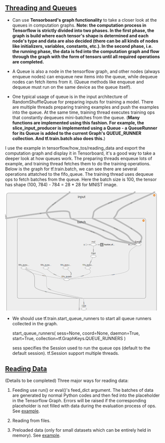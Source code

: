 ## [Threading and Queues](https://www.tensorflow.org/programmers_guide/threading_and_queues)

- Can use **Tensorboard's graph functionality** to take a closer look at the queues in computation graphs. **Note: the computation process in Tensorflow is strictly divided into two phases. In the first phase, the graph is build where each tensor's shape is determined and each node's type and data are also decided (there can be all kinds of nodes like initializers, variables, constants, etc.). In the second phase, i.e. the running phase, the data is fed into the computation graph and flow through the graph with the form of tensors until all required operations are completed.**

- A Queue is also a node in the tensorflow graph, and other nodes (always enqueue nodes) can enqueue new items into the queue, while dequeue nodes can fetch items from it. (Queue methods like enqueue and dequeue must run on the same device as the queue itself).

- One typical usage of queue is in the input architecture of RandomShuffleQueue for preparing inputs for training a model. There are multiple threads preparing training examples and push the examples into the queue. At the same time, training thread executes training ops that constantly dequeues mini-batches from the queue. (**Many functions are implemented using this fashion. For example, the slice\_input\_producer is implemented using a Queue - a QueueRunner for its Queue is added to the current Graph's QUEUE\_RUNNER collection. And tf.train.batch also does this.**)


I use the example in tensorflow/how\_tos/reading\_data and export the computation graph and display it in Tensorboard, it's a good way to take a deeper look at how queues work. The preparing threads enqueue lots of example, and training thread fetches them to do the training operations. Below is the graph for tf.train.batch, we can see there are several operations attatched to the fifo\_queue. The training thread uses dequeue ops to fetch batches from the queue. Here the batch size is 100, the tensor has shape (100, 784) - 784 = 28 \* 28 for MNIST image.  

![](https://github.com/woodfrog/tf_notes/blob/master/reading_data/tf_train_batch.png?raw=true)


- We should use tf.train.start\_queue\_runners to start all queue runners collected in the graph.

	
	start_queue_runners(
	    sess=None,
	    coord=None,
	    daemon=True,
	    start=True,
	    collection=tf.GraphKeys.QUEUE_RUNNERS
	)	

	sess specifies the Session used to run the queue ops (default to the default session). tf.Session support multiple threads.



## [Reading Data](https://www.tensorflow.org/programmers_guide/reading_data#preloaded_data)
(Details to be completed)
Three major ways for reading data:

1. Feeding use run() or eval()'s feed\_dict argument. The batches of data are generated by normal Python codes and then fed into the placeholder in the Tensorflow Graph. Errors will be raised if the corresponding placeholder is not filled with data during the evaluation process of ops. See [example](https://github.com/tensorflow/tensorflow/blob/r1.2/tensorflow/examples/tutorials/mnist/fully_connected_feed.py).

2. Reading from files.
	
3. Preloaded data (only for small datasets which can be entirely held in memory). See [example](https://github.com/tensorflow/tensorflow/blob/r1.2/tensorflow/examples/how_tos/reading_data/fully_connected_preloaded.py).



